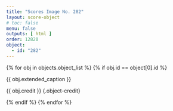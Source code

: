 ```yaml
---
title: "Scores Image No. 282"
layout: score-object
# toc: false
menu: false
outputs: [ html ]
order: 12820
object:
  - id: "282"
---
```


{% for obj in objects.object_list %}
{% if obj.id == object[0].id %}

{{ obj.extended_caption }}

{{ obj.credit }} {.object-credit}

{% endif %}
{% endfor %}
